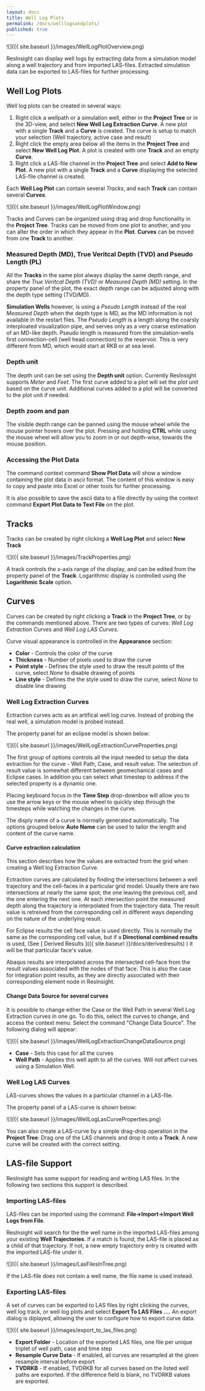 ```yaml
---
layout: docs
title: Well Log Plots
permalink: /docs/welllogsandplots/
published: true
---
```


![]({{ site.baseurl }}/images/WellLogPlotOverview.png)

ResInsight can display well logs by extracting data from a simulation model along a well trajectory and from imported LAS-files. Extracted simulation data can be exported to LAS-files for further processing. 

## Well Log Plots 

Well log plots can be created in several ways: 

1. Right click a wellpath or a simulation well, either in the **Project Tree** or in the 3D-view, and select **New Well Log Extraction Curve**. A new plot with a single **Track** and a **Curve** is created. The curve is setup to match your selection (Well trajectory, active case and result) 
2. Right click the empty area below all the items in the **Project Tree** and select **New Well Log Plot**. A plot is created with one **Track** and an empty **Curve**.
3. Right click a LAS-file channel in the **Project Tree** and select **Add to New Plot**. A new plot with a single **Track** and a **Curve**  displaying the selected LAS-file channel is created.

Each **Well Log Plot** can contain several *Tracks*, and each **Track** can contain several **Curves**.

![]({{ site.baseurl }}/images/WellLogPlotWindow.png)

Tracks and Curves can be organized using drag and drop functionality in the **Project Tree**. Tracks can be moved from one plot to another, and you can alter the order in which they appear in the **Plot**. **Curves** can be moved from one **Track** to another.

### Measured Depth (MD), True Veritcal Depth (TVD) and Pseudo Length (PL)

All the **Tracks** in the same plot always display the same depth range, and share the *True Veritcal Depth (TVD)* or *Measured Depth (MD)* setting. In the property panel of the plot, the exact depth range can be adjusted along with the depth type setting (TVD/MD). 

**Simulation Wells** however, is using a *Pseudo Length* instead of the real *Measured Depth* when the depth type is MD, as the MD information is not available in the restart files. The *Pseudo Length* is a length along the coarsly interploated visualization pipe, and serves only as a very coarse estimation of an MD-like depth. Pseudo length is measured from the simulation-wells first connection-cell (well head connection) to the reservoir. This is very different from MD, which would start at RKB or at sea level.

### Depth unit

The depth unit can be set using the **Depth unit** option. Currently ResInsight supports *Meter* and *Feet*. The first curve added to a plot will set the plot unit based on the curve unit. Additional curves added to a plot will be converted to the plot unit if needed.

### Depth zoom and pan

The visible depth range can be panned using the mouse wheel while the mouse pointer hovers over the plot.
Pressing and holding **CTRL** while using the mouse wheel will allow you to zoom in or out depth-wise, towards the mouse position.

### Accessing the Plot Data

The command context command **Show Plot Data** will show a window containing the plot data in ascii format. The content of this window is easy to copy and paste into Excel or other tools for further processing.

It is also possible to save the ascii data to a file directly by using the context command **Export Plot Data to Text File** on the plot. 

## Tracks

Tracks can be created by right clicking a **Well Log Plot** and select **New Track**

![]({{ site.baseurl }}/images/TrackProperties.png)

A track controls the x-axis range of the display, and can be edited from the property panel of the **Track**. 
Logarithmic display is controlled using the **Logarithmic Scale** option.

## Curves

Curves can be created by right clicking a **Track** in the **Project Tree**, or by the commands mentioned above.
There are two types of curves: *Well Log Extraction Curves* and *Well Log LAS Curves*. 

Curve visual appearance is controlled in the **Appearance** section:

- **Color** - Controls the color of the curve
- **Thickness** - Number of pixels used to draw the curve
- **Point style** - Defines the style used to draw the result points of the curve, select *None* to disable drawing of points
- **Line style** - Defines the the style used to draw the curve, select  *None* to disable line drawing

### Well Log Extraction Curves

Ectraction curves acts as an artifical well log curve. Instead of probing the real well, a simulation model is probed instead.

The property panel for an eclipse model is shown below:

![]({{ site.baseurl }}/images/WellLogExtractionCurveProperties.png)

The first group of options controls all the input needed to setup the data extraction for the curve - Well Path, Case, and result value. The selection of result value is somewhat different between geomechanical cases and Eclipse cases. In addition you can select what timestep to address if the selected property is a dynamic one. 

<div class="note">
Placing keyboard focus in the <b>Time Step</b> drop-downbox will allow you to use the arrow keys or the mouse wheel to quickly step through the timesteps while watching the changes in the curve. 
</div>

The disply name of a curve is normally generated automatically. The options grouped below **Auto Name** can be used to tailor the length and content of the curve name.

#### Curve extraction calculation

This section describes how the values are extracted from the grid when creating a Well log Extraction Curve.

Ectraction curves are calculated by finding the intersections between a well trajectory and the cell-faces in a particular grid model. Usually there are two intersections at nearly the same spot; the one leaving the previous cell, and the one entering the next one. At each intersection point the measured depth along the trajectory is interpolated from the trajectory data. The result value is retreived from the corresponding cell in different ways depending on the nature of the underlying result. 

For Eclipse results the cell face value is used directly. This is normally the same as the corresponding cell value, but if a **Directional combined results** is used, (See [ Derived Results ]({{ site.baseurl }}/docs/derivedresults) ) it will be that particular face's value.

Abaqus results are interpolated across the intersected cell-face from the result values associated with the nodes of that face. This is also the case for integration point results, as they are directly associated with their corresponding element node in ResInsight. 

#### Change Data Source for several curves

It is possible to change either the Case or the Well Path in several Well Log Extraction curves in one go. To do this, select the curves to change, and access the context menu. Select the command "Change Data Source". The following dialog will appear:

![]({{ site.baseurl }}/images/WellLogExtractionChangeDataSource.png)

- **Case** - Sets this case for all the curves
- **Well Path** - Applies this well apth to all the curves. Will not affect curves using a Simulation Well.

### Well Log LAS Curves

LAS-curves shows the values in a particular channel in a LAS-file.

The property panel of a LAS-curve is shown below:

![]({{ site.baseurl }}/images/WellLogLasCurveProperties.png)

<div class="note">
You can also create a LAS-curve by a simple drag-drop operation in the <b>Project Tree</b>: Drag one of the LAS channels and drop it onto a <b>Track</b>. A new curve will be created with the correct setting.
</div>

## LAS-file Support

ResInsight has some support for reading and writing LAS files. In the following two sections this support is described.

### Importing LAS-files
LAS-files can be imported using the command: **File->Import->Import Well Logs from File**.

ResInsight will search for the the well name in the imported LAS-files among your existing **Well Trajectories**.
If a match is found, the LAS-file is placed as a child of that trajectory. If not, a new empty trajectory entry is created with the imported LAS-file under it.

![]({{ site.baseurl }}/images/LasFilesInTree.png)

If the LAS-file does not contain a well name, the file name is used instead. 

### Exporting LAS-files

A set of curves can be exported to LAS files by right clicking the curves, well log track, or well log plots and select **Export To LAS Files ...**. An export dialog is diplayed, allowing the user to configure how to export curve data.

![]({{ site.baseurl }}/images/export_to_las_files.png)

- **Export Folder** - Location of the exported LAS files, one file per unique triplet of well path, case and time step
- **Resample Curve Data** - If enabled, all curves are resampled at the given resample interval before export
- **TVDRKB** - If enabled, TVDRKB for all curves based on the listed well paths are exported. If the difference field is blank, no TVDRKB values are exported.

